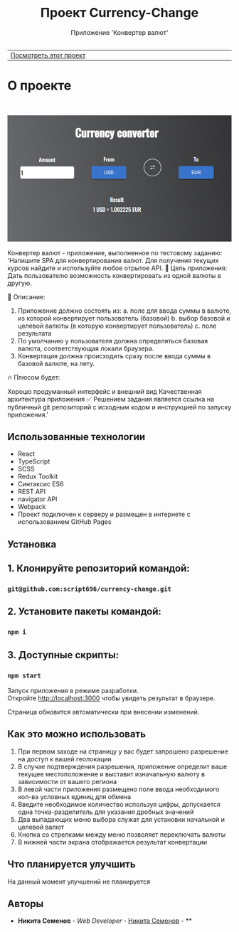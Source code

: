 <br/>

  <h1 align="center">Проект Currency-Change</h3>

  <p align="center">
    Приложение 'Конвертер валют'
    <br/>
    <br/>
   
  </p>


<table >
  <tr >
    <td width="33%">
      <a align="center" href="https://script696.github.io/currency-change/" target="_blank">Посмотреть этот проект</a>
    </td>
  </tr>
</table>

# О проекте
<p >
    <br/>
</p>

![Screen Shot](https://github.com/script696/currency-change/blob/master/src/assets/gh-pages-img/main-img.png)


Конвертер валют - приложение, выполненное по тестовому заданию:
'Напишите SPA для конвертирования валют. Для получения текущих курсов найдите и используйте любое отрытое API.
🎯  Цель приложения:
Дать пользователю возможность конвертировать из одной валюты в другую.

📝 Описание:
1. Приложение должно состоять из:
  a. поле для ввода суммы в валюте, из которой конвертирует пользователь (базовой)
  b. выбор базовой и целевой валюты (в которую конвертирует пользователь)
  c. поле результата
2. По умолчанию у пользователя должна определяться базовая валюта, соответствующая локали браузера.
3. Конвертация должна происходить сразу после ввода суммы в базовой валюте, на лету.

🔥  Плюсом будет:

Хорошо продуманный интерфейс и внешний вид
Качественная архитектура приложения
✅ Решением задания является ссылка на публичный git репозиторий c исходным кодом и инструкцией по запуску приложения.'
     


## Использованные технологии

- React 
- TypeScript
- SCSS 
- Redux Toolkit
- Синтаксис ES6
- REST API
- navigator API
- Webpack
- Проект подключен к серверу и размещен в интернете с использованием GitHub Pages

## Установка

## 1. Клонируйте репозиторий командой:

### `git@github.com:script696/currency-change.git`

## 2. Установите пакеты командой:

### `npm i`

## 3. Доступные скрипты:

### `npm start`

Запуск приложения в режиме разработки.\
Откройте [http://localhost:3000](http://localhost:3000) чтобы увидеть результат в браузере.

Страница обновится автоматически при внесении изменений.


## Как это можно использовать

1. При первом заходе на страницу у вас будет запрошено разрешение на доступ к вашей геолокации
2. В случае подтверждения разрешения, приложение определит ваше текущее местоположение и выставит изначальную валюту в зависимости от вашего региона
3. В левой части приложения размещено поле ввода необходимого кол-ва условных единиц для обмена
4. Введите необходимое количество используя цифры, допускается одна точка-разделитель для указания дробных значений
5. Два выпадающих меню выбора служат для установки начальной и целевой валют 
6. Кнопка со стрелками между меню позволяет переключать валюты
7. В нижней части экрана отображается результат конвертации

## Что планируется улучшить

На данный момент улучшений не планируется

## Авторы

* **Никита Семенов** - *Web Developer* - [Никита Семенов](http://niksemenov.ru/) - **
